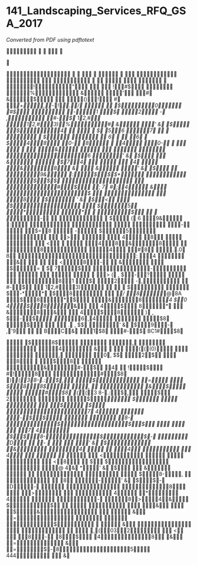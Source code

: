 # 141_Landscaping_Services_RFQ_GSA_2017

_Converted from PDF using pdftotext_

    



           
      !"   !#$ 
   % & ' # &$  ()!
# *+,-*!*./
  $0 #$  -1 $ 2 -
, #-$ 12,# 12,#3)%# &
' & $ $4    $ 56 7   
 $  
6   6  $48 0- 8  4   0-     
&     6 ' & $
 &  $74    4   &8 & 
& ' & $
 9& :$$$*  $$$
  #$ ; 7 #;4 &
   $    8 $
' & $<  $  $5 *
 *  $   *-    $
( 6 9& :     - 
$=8  - $5   >  
4 8    <   48&8 
   8 4 #8 ..0 8
   :
 4  &    <8-  &  $= 
$ 7$ -       >
( , $-?   81 $ 2 -, 
#-$  12,#3)    $  $-**
$8  */ 8*@8A $8*$
&8*4 $0 4$8*&  4$
8*  &8&  4$8
) , $-$* *6,4  $8 $
 
. , $$ ' & $9- ,'9 
 BC& 1$8 #-$ BC1#$8

 $8$  ,   4 & 
 (((0)   ,  0, $$ 2$
 8  $8  &#-$ 4 
!$ #!8
   #$8 )*(38-.:$, $ = 
$88$ ,   &$  #$8 (*(3
8-.:$, $
2  $* $    $ $
 7 4  -$$   8-
$$$    7 4
$$8-$$-  D  -   
' & $ & 4   4  
4    *  <     <8
 $ $  @ 4& *' & $  &
     $8-,    8
 -' & $$- D-   8
 >   4 * 4  -
8>4& $$     &
 $&   & =  
   $   &   
  ,(032  <  8- 8$ 48
 & = & =$-85
444  &

